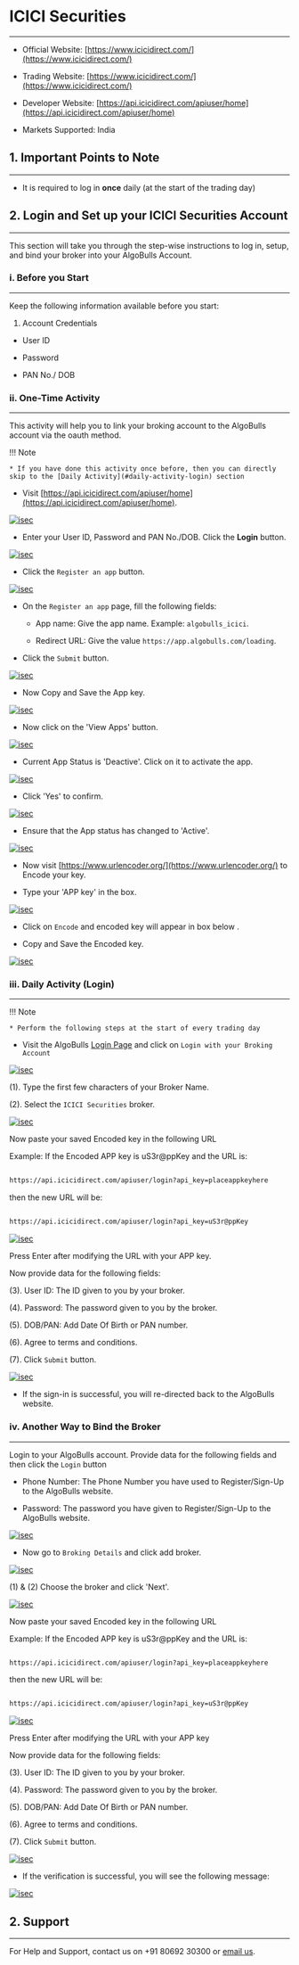 # ICICI Securities

---


* Official Website: [https://www.icicidirect.com/](https://www.icicidirect.com/)


* Trading Website: [https://www.icicidirect.com/](https://www.icicidirect.com/)


* Developer Website: [https://api.icicidirect.com/apiuser/home](https://api.icicidirect.com/apiuser/home)


* Markets Supported: India


## 1. Important Points to Note

---

* It is required to log in **once** daily (at the start of the trading day)


## 2. Login and Set up your ICICI Securities Account 

---

This section will take you through the step-wise instructions to log in, setup, and bind your broker into your AlgoBulls Account.


### i. Before you Start

---

Keep the following information available before you start:


1) Account Credentials


* User ID


* Password


* PAN No./ DOB 


### ii. One-Time Activity

---

This activity will help you to link your broking account to the AlgoBulls account via the oauth method.


!!! Note

    * If you have done this activity once before, then you can directly skip to the [Daily Activity](#daily-activity-login) section


* Visit [https://api.icicidirect.com/apiuser/home](https://api.icicidirect.com/apiuser/home).


[ ![isec](imgs/icici_securities/home.png "Click to Enlarge or Ctrl+Click to open in a new Tab") ](imgs/icici_securities/home.png)


* Enter your User ID, Password and PAN No./DOB. Click the **Login** button.


[ ![isec](imgs/icici_securities/login.png "Click to Enlarge or Ctrl+Click to open in a new Tab") ](imgs/icici_securities/login.png)


* Click the `Register an app` button.


[ ![isec](imgs/icici_securities/register_an_app.png "Click to Enlarge or Ctrl+Click to open in a new Tab") ](imgs/icici_securities/register_an_app.png)


* On the `Register an app` page, fill the following fields:


    * App name: Give the app name. Example: `algobulls_icici`.

    * Redirect URL: Give the value `https://app.algobulls.com/loading`.

    
* Click the `Submit` button.


[ ![isec](imgs/icici_securities/submit.png "Click to Enlarge or Ctrl+Click to open in a new Tab") ](imgs/icici_securities/submit.png)



* Now Copy and Save the App key.


[ ![isec](imgs/icici_securities/app_key.png "Click to Enlarge or Ctrl+Click to open in a new Tab") ](imgs/icici_securities/app_key.png)



* Now click on the 'View Apps' button.


[ ![isec](imgs/icici_securities/view_apps.png "Click to Enlarge or Ctrl+Click to open in a new Tab") ](imgs/icici_securities/view_apps.png)



* Current App Status is 'Deactive'. Click on it to activate the app.


[ ![isec](imgs/icici_securities/deactive.png "Click to Enlarge or Ctrl+Click to open in a new Tab") ](imgs/icici_securities/deactive.png)



* Click 'Yes' to confirm.


[ ![isec](imgs/icici_securities/yes.png "Click to Enlarge or Ctrl+Click to open in a new Tab") ](imgs/icici_securities/yes.png)



* Ensure that the App status has changed to 'Active'.


[ ![isec](imgs/icici_securities/active.png "Click to Enlarge or Ctrl+Click to open in a new Tab") ](imgs/icici_securities/active.png)



* Now visit [https://www.urlencoder.org/](https://www.urlencoder.org/) to Encode your key.


* Type your 'APP key' in the box.


[ ![isec](imgs/icici_securities/encode.png "Click to Enlarge or Ctrl+Click to open in a new Tab") ](imgs/icici_securities/encode.png)


* Click on `Encode` and encoded key will appear in box below .


* Copy and Save the Encoded key.


[ ![isec](imgs/icici_securities/encode_two.png "Click to Enlarge or Ctrl+Click to open in a new Tab") ](imgs/icici_securities/encode_two.png)



### iii. Daily Activity (Login)

---


!!! Note

    * Perform the following steps at the start of every trading day


* Visit the AlgoBulls [Login Page](https://app.algobulls.com/user/login) and click on `Login with your Broking Account`


[ ![isec](imgs/icici_securities/algo_home.png "Click to Enlarge or Ctrl+Click to open in a new Tab") ](imgs/icici_securities/algo_home.png)


(1). Type the first few characters of your Broker Name.


(2). Select the `ICICI Securities` broker.


[ ![isec](imgs/icici_securities/select_broker.png "Click to Enlarge or Ctrl+Click to open in a new Tab") ](imgs/icici_securities/select_broker.png)


Now paste your saved Encoded key in the following URL


Example: If the Encoded APP key is uS3r@ppKey and the URL is:


```html

https://api.icicidirect.com/apiuser/login?api_key=placeappkeyhere

```

then the new URL will be:


```html

https://api.icicidirect.com/apiuser/login?api_key=uS3r@ppKey

```


[ ![isec](imgs/icici_securities/key.png "Click to Enlarge or Ctrl+Click to open in a new Tab") ](imgs/icici_securities/key.png)


Press Enter after modifying the URL with your APP key.


Now provide data for the following fields:


(3). User ID: The ID given to you by your broker.


(4). Password: The password given to you by the broker.


(5). DOB/PAN: Add Date Of Birth or PAN number.


(6). Agree to terms and conditions.


(7). Click `Submit` button.


[ ![isec](imgs/icici_securities/login_again.png "Click to Enlarge or Ctrl+Click to open in a new Tab") ](imgs/icici_securities/login_again.png)


* If the sign-in is successful, you will re-directed back to the AlgoBulls website.


### iv. Another Way to Bind the Broker

---


Login to your AlgoBulls account. Provide data for the following fields and then click the `Login` button


* Phone Number: The Phone Number you have used to Register/Sign-Up to the AlgoBulls website.


* Password: The password you have given to Register/Sign-Up to the AlgoBulls website.


[ ![isec](imgs/sign-in-2.png "Click to Enlarge or Ctrl+Click to open in a new Tab") ](imgs/sign-in-2.png)


* Now go to `Broking Details` and click add broker.


[ ![isec](imgs/brokingdetails.png "Click to Enlarge or Ctrl+Click to open in a new Tab") ](imgs/brokingdetails.png)


(1) & (2) Choose the broker and click 'Next'.


[ ![isec](imgs/icici_securities/icici.png "Click to Enlarge or Ctrl+Click to open in a new Tab") ](imgs/icici_securities/icici.png)


Now paste your saved Encoded key in the following URL


Example: If the Encoded APP key is uS3r@ppKey and the URL is:


```html

https://api.icicidirect.com/apiuser/login?api_key=placeappkeyhere

```

then the new URL will be:


```html

https://api.icicidirect.com/apiuser/login?api_key=uS3r@ppKey

```


[ ![isec](imgs/icici_securities/key.png "Click to Enlarge or Ctrl+Click to open in a new Tab") ](imgs/icici_securities/key.png)


Press Enter after modifying the URL with your APP key


Now provide data for the following fields:


(3). User ID: The ID given to you by your broker.


(4). Password: The password given to you by the broker.


(5). DOB/PAN: Add Date Of Birth or PAN number.


(6). Agree to terms and conditions.


(7). Click `Submit` button.


[ ![isec](imgs/icici_securities/login_again.png "Click to Enlarge or Ctrl+Click to open in a new Tab") ](imgs/icici_securities/login_again.png)


* If the verification is successful, you will see the following message:


[ ![isec](imgs/success_login.png "Click to Enlarge or Ctrl+Click to open in a new Tab") ](imgs/success_login.png)


## 2. Support

---

For Help and Support, contact us on +91 80692 30300 or [email us](mailto:support@algobulls.com).
